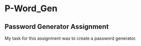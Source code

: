 # P-Word_Gen

## Password Generator Assignment

My task for this assignment was to create a password generator.